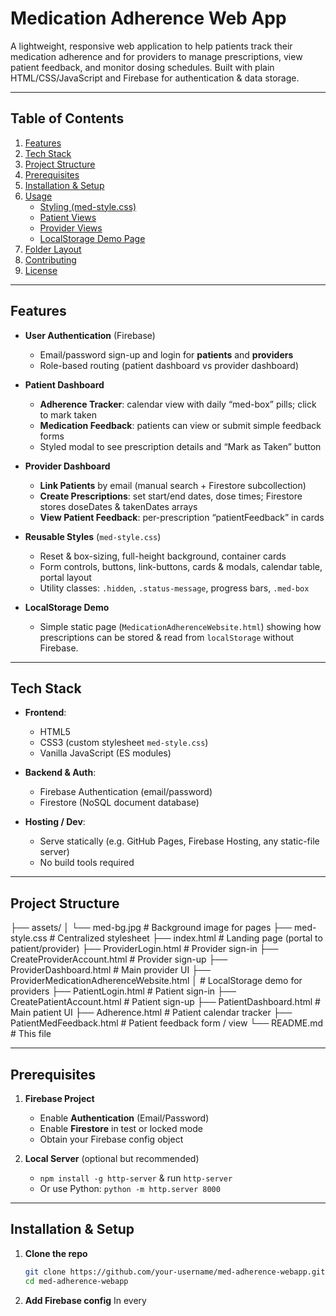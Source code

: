 # Medication Adherence Web App

A lightweight, responsive web application to help patients track their medication adherence and for providers to manage prescriptions, view patient feedback, and monitor dosing schedules. Built with plain HTML/CSS/JavaScript and Firebase for authentication & data storage.

---

## Table of Contents

1. [Features](#features)  
2. [Tech Stack](#tech-stack)  
3. [Project Structure](#project-structure)  
4. [Prerequisites](#prerequisites)  
5. [Installation & Setup](#installation--setup)  
6. [Usage](#usage)  
   - [Styling (med-style.css)](#styling-med-stylecss)  
   - [Patient Views](#patient-views)  
   - [Provider Views](#provider-views)  
   - [LocalStorage Demo Page](#localstorage-demo-page)  
7. [Folder Layout](#folder-layout)  
8. [Contributing](#contributing)  
9. [License](#license)  

---

## Features

- **User Authentication** (Firebase)  
  - Email/password sign-up and login for **patients** and **providers**  
  - Role-based routing (patient dashboard vs provider dashboard)

- **Patient Dashboard**  
  - **Adherence Tracker**: calendar view with daily “med-box” pills; click to mark taken  
  - **Medication Feedback**: patients can view or submit simple feedback forms  
  - Styled modal to see prescription details and “Mark as Taken” button

- **Provider Dashboard**  
  - **Link Patients** by email (manual search + Firestore subcollection)  
  - **Create Prescriptions**: set start/end dates, dose times; Firestore stores doseDates & takenDates arrays  
  - **View Patient Feedback**: per-prescription “patientFeedback” in cards

- **Reusable Styles** (`med-style.css`)  
  - Reset & box-sizing, full-height background, container cards  
  - Form controls, buttons, link-buttons, cards & modals, calendar table, portal layout  
  - Utility classes: `.hidden`, `.status-message`, progress bars, `.med-box`

- **LocalStorage Demo**  
  - Simple static page (`MedicationAdherenceWebsite.html`) showing how prescriptions can be stored & read from `localStorage` without Firebase.

---

## Tech Stack

- **Frontend**:  
  - HTML5  
  - CSS3 (custom stylesheet `med-style.css`)  
  - Vanilla JavaScript (ES modules)  

- **Backend & Auth**:  
  - Firebase Authentication (email/password)  
  - Firestore (NoSQL document database)

- **Hosting / Dev**:  
  - Serve statically (e.g. GitHub Pages, Firebase Hosting, any static-file server)  
  - No build tools required

---

## Project Structure

├── assets/ │ └── med-bg.jpg # Background image for pages ├── med-style.css # Centralized stylesheet ├── index.html # Landing page (portal to patient/provider) ├── ProviderLogin.html # Provider sign-in ├── CreateProviderAccount.html # Provider sign-up ├── ProviderDashboard.html # Main provider UI ├── ProviderMedicationAdherenceWebsite.html │ # LocalStorage demo for providers ├── PatientLogin.html # Patient sign-in ├── CreatePatientAccount.html # Patient sign-up ├── PatientDashboard.html # Main patient UI ├── Adherence.html # Patient calendar tracker ├── PatientMedFeedback.html # Patient feedback form / view └── README.md # This file



---

## Prerequisites

1. **Firebase Project**  
   - Enable **Authentication** (Email/Password)  
   - Enable **Firestore** in test or locked mode  
   - Obtain your Firebase config object

2. **Local Server** (optional but recommended)  
   - `npm install -g http-server` & run `http-server`  
   - Or use Python: `python -m http.server 8000`

---

## Installation & Setup

1. **Clone the repo**  
   ```bash
   git clone https://github.com/your-username/med-adherence-webapp.git
   cd med-adherence-webapp

2. **Add Firebase config**
In every <script type="module"> block, replace the firebaseConfig placeholder with your own:
```javascript
const firebaseConfig = {
  apiKey: "YOUR_API_KEY",
  authDomain: "YOUR_AUTH_DOMAIN",
  projectId: "YOUR_PROJECT_ID",
  // …etc.
};
```


3. **Place assets/ folder**
Ensure assets/med-bg.jpg sits alongside your HTML files or update background-image: url(...) in med-style.css accordingly.

4. **Serve the files**
http-server .        # or python -m http.server
open http://localhost:8080/  # or :8000

## Usage
Styling (med-style.css)

    Provides a reset, container card layout, portal section for links, forms, buttons, cards, modals, and a responsive calendar.

    All pages share the same look & feel; simply include:
<link rel="stylesheet" href="med-style.css">
    
        in the <head> of each HTML file.
    
        The CSS is modular and can be easily adapted for other projects.

### Patient Views

#### `PatientLogin.html`
- Sign in or navigate to `CreatePatientAccount.html`.

#### `PatientDashboard.html`
- Two buttons at the top:
    - **View Adherence Tracker** → Navigates to `Adherence.html`.
    - **Medication Feedback** → Navigates to `PatientMedFeedback.html`.
- Calendar displays days with colored `.med-box` pills; clicking a pill opens a modal.

#### `Adherence.html`
- Dedicated calendar-only view, similar to the dashboard.

#### `PatientMedFeedback.html`
- Form or list for patients to leave or view feedback on prescriptions.

---

### Provider Views

#### `ProviderLogin.html` / `CreateProviderAccount.html`
- Sign in or sign up for providers.

#### `ProviderDashboard.html`
- **Link Patient**: Search by email and store under `users/{providerUID}/linkedPatients/`.
- **Your Patients List**: Select a patient to display:
    - **Prescription Section**: Create new prescriptions.
    - **Feedback Section**: View patient comments.

#### `ProviderMedicationAdherenceWebsite.html`
- LocalStorage demo for Rx entry and dose tracking without Firebase.

---

### LocalStorage Demo Page

#### `MedicationAdherenceWebsite.html`
- Simple client-side demo storing a prescriptions array in browser `localStorage`.
- Useful as a prototype before integrating Firebase.

## Folder Layout

```plaintext
│   README.md
│   
└───Medication Adherence System
    │   .firebaserc
    │   .gitignore
    │   Adherence.html
    │   CreatePatientAccount.html
    │   CreateProviderAccount.html
    │   firebase.json
    │   med-style.css
    │   Medication Adherence UML diagram.pdf
    │   MedicationAdherence.js
    │   MedicationAdherenceWebsite.html
    │   MedicationAdherenceWebsiteLogin.html
    │   PatientDashboard.html
    │   PatientLogin.html
    │   PatientMedFeedback.html
    │   ProviderDashboard.css
    │   ProviderDashboard.html
    │   ProviderLogin.html
    │   ProviderMedicationAdherenceWebsite.html
    │   storage.rules
    │   style.css
    │
    ├───assets
    │       background.png
    │       createProviderAccount.css
    │       doctorbackground.png
    │       doctorbackgroundwide.png
    │       haroldbackground.png
    │       haroldbackgroundwide.png
    │       med-bg.jpg
    │       medicationadherencebackground.png
    │       MedicationAdherenceWebsiteLogin.css
    │       PatientDashboard.css
    │       PatientLogin.css
    │       ProviderLogin.css
    │       ProviderMedicationAdherenceWebsite.css
    │
    └───public
            404.html
            index.html
```

## Contributing

    Fork this repository

    Create a topic branch (git checkout -b feature/foo)

    Commit your changes (git commit -m 'Add feature')

    Push to branch (git push origin feature/foo)

    Open a Pull Request

Please adhere to existing code style and add tests if you extend any logic.
    
        If you have any questions, feel free to reach out.

## License
This project is licensed under the MIT License. See the [LICENSE](LICENSE) file for details.
```